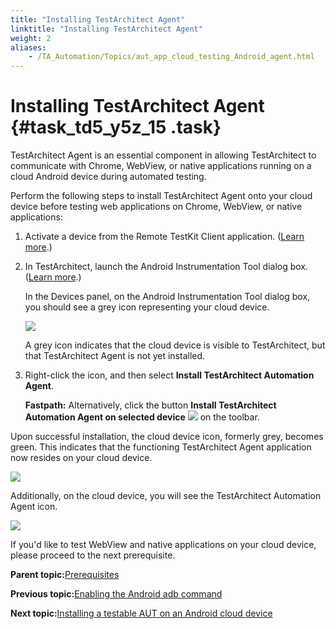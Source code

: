 ```yaml
--- 
title: "Installing TestArchitect Agent"
linktitle: "Installing TestArchitect Agent"
weight: 2
aliases: 
    - /TA_Automation/Topics/aut_app_cloud_testing_Android_agent.html
---
```

# Installing TestArchitect Agent {#task_td5_y5z_15 .task}

TestArchitect Agent is an essential component in allowing TestArchitect to communicate with Chrome, WebView, or native applications running on a cloud Android device during automated testing.

Perform the following steps to install TestArchitect Agent onto your cloud device before testing web applications on Chrome, WebView, or native applications:

1.  Activate a device from the Remote TestKit Client application. \([Learn more](aut_app_cloud_testing_Android_adb.html).\)

2.  In TestArchitect, launch the Android Instrumentation Tool dialog box. \([Learn more](../../Android/Topics/Android_Instrumentation_tool.html).\)

    In the Devices panel, on the Android Instrumentation Tool dialog box, you should see a grey icon representing your cloud device.

    ![](../Images/gray_icon_RTK.png)

    A grey icon indicates that the cloud device is visible to TestArchitect, but that TestArchitect Agent is not yet installed.

3.  Right-click the icon, and then select **Install TestArchitect Automation Agent**.

    **Fastpath:** Alternatively, click the button **Install TestArchitect Automation Agent on selected device** ![](../../Android/Images/android_installing_TA_agent_btn.png) on the toolbar.


Upon successful installation, the cloud device icon, formerly grey, becomes green. This indicates that the functioning TestArchitect Agent application now resides on your cloud device.

![](../Images/green_icon_RTK.png)

Additionally, on the cloud device, you will see the TestArchitect Automation Agent icon.

![](../Images/RTK_TA_agent.png)

If you'd like to test WebView and native applications on your cloud device, please proceed to the next prerequisite.

**Parent topic:**[Prerequisites](../../TA_Automation/Topics/aut_app_cloud_testing_Android_prerequisites.html)

**Previous topic:**[Enabling the Android adb command](../../TA_Automation/Topics/aut_app_cloud_testing_Android_adb.html)

**Next topic:**[Installing a testable AUT on an Android cloud device](../../TA_Automation/Topics/aut_app_cloud_testing_install_AUT_app.html)

